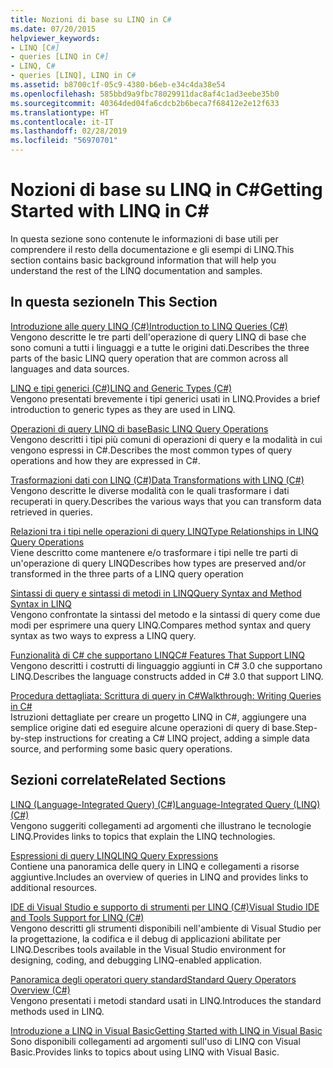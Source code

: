 ```yaml
---
title: Nozioni di base su LINQ in C#
ms.date: 07/20/2015
helpviewer_keywords:
- LINQ [C#]
- queries [LINQ in C#]
- LINQ, C#
- queries [LINQ], LINQ in C#
ms.assetid: b8700c1f-05c9-4380-b6eb-e34c4da38e54
ms.openlocfilehash: 585bbd9a9fbc78029911dac8af4c1ad3eebe35b0
ms.sourcegitcommit: 40364ded04fa6cdcb2b6beca7f68412e2e12f633
ms.translationtype: HT
ms.contentlocale: it-IT
ms.lasthandoff: 02/28/2019
ms.locfileid: "56970701"
---
```

# <a name="getting-started-with-linq-in-c"></a><span data-ttu-id="edd11-102">Nozioni di base su LINQ in C\#</span><span class="sxs-lookup"><span data-stu-id="edd11-102">Getting Started with LINQ in C\#</span></span>
<span data-ttu-id="edd11-103">In questa sezione sono contenute le informazioni di base utili per comprendere il resto della documentazione e gli esempi di LINQ.</span><span class="sxs-lookup"><span data-stu-id="edd11-103">This section contains basic background information that will help you understand the rest of the LINQ documentation and samples.</span></span>  
  
## <a name="in-this-section"></a><span data-ttu-id="edd11-104">In questa sezione</span><span class="sxs-lookup"><span data-stu-id="edd11-104">In This Section</span></span>  
 [<span data-ttu-id="edd11-105">Introduzione alle query LINQ (C#)</span><span class="sxs-lookup"><span data-stu-id="edd11-105">Introduction to LINQ Queries (C#)</span></span>](../../../../csharp/programming-guide/concepts/linq/introduction-to-linq-queries.md)  
 <span data-ttu-id="edd11-106">Vengono descritte le tre parti dell'operazione di query LINQ di base che sono comuni a tutti i linguaggi e a tutte le origini dati.</span><span class="sxs-lookup"><span data-stu-id="edd11-106">Describes the three parts of the basic LINQ query operation that are common across all languages and data sources.</span></span>  
  
 [<span data-ttu-id="edd11-107">LINQ e tipi generici (C#)</span><span class="sxs-lookup"><span data-stu-id="edd11-107">LINQ and Generic Types (C#)</span></span>](../../../../csharp/programming-guide/concepts/linq/linq-and-generic-types.md)  
 <span data-ttu-id="edd11-108">Vengono presentati brevemente i tipi generici usati in LINQ.</span><span class="sxs-lookup"><span data-stu-id="edd11-108">Provides a brief introduction to generic types as they are used in LINQ.</span></span>  
  
 [<span data-ttu-id="edd11-109">Operazioni di query LINQ di base</span><span class="sxs-lookup"><span data-stu-id="edd11-109">Basic LINQ Query Operations</span></span>](../../../../csharp/programming-guide/concepts/linq/basic-linq-query-operations.md)  
 <span data-ttu-id="edd11-110">Vengono descritti i tipi più comuni di operazioni di query e la modalità in cui vengono espressi in C#.</span><span class="sxs-lookup"><span data-stu-id="edd11-110">Describes the most common types of query operations and how they are expressed in C#.</span></span>  
  
 [<span data-ttu-id="edd11-111">Trasformazioni dati con LINQ (C#)</span><span class="sxs-lookup"><span data-stu-id="edd11-111">Data Transformations with LINQ (C#)</span></span>](../../../../csharp/programming-guide/concepts/linq/data-transformations-with-linq.md)  
 <span data-ttu-id="edd11-112">Vengono descritte le diverse modalità con le quali trasformare i dati recuperati in query.</span><span class="sxs-lookup"><span data-stu-id="edd11-112">Describes the various ways that you can transform data retrieved in queries.</span></span>  
  
 [<span data-ttu-id="edd11-113">Relazioni tra i tipi nelle operazioni di query LINQ</span><span class="sxs-lookup"><span data-stu-id="edd11-113">Type Relationships in LINQ Query Operations</span></span>](../../../../csharp/programming-guide/concepts/linq/type-relationships-in-linq-query-operations.md)  
 <span data-ttu-id="edd11-114">Viene descritto come mantenere e/o trasformare i tipi nelle tre parti di un'operazione di query LINQ</span><span class="sxs-lookup"><span data-stu-id="edd11-114">Describes how types are preserved and/or transformed in the three parts of a LINQ query operation</span></span>  
  
 [<span data-ttu-id="edd11-115">Sintassi di query e sintassi di metodi in LINQ</span><span class="sxs-lookup"><span data-stu-id="edd11-115">Query Syntax and Method Syntax in LINQ</span></span>](../../../../csharp/programming-guide/concepts/linq/query-syntax-and-method-syntax-in-linq.md)  
 <span data-ttu-id="edd11-116">Vengono confrontate la sintassi del metodo e la sintassi di query come due modi per esprimere una query LINQ.</span><span class="sxs-lookup"><span data-stu-id="edd11-116">Compares method syntax and query syntax as two ways to express a LINQ query.</span></span>  
  
 [<span data-ttu-id="edd11-117">Funzionalità di C# che supportano LINQ</span><span class="sxs-lookup"><span data-stu-id="edd11-117">C# Features That Support LINQ</span></span>](../../../../csharp/programming-guide/concepts/linq/features-that-support-linq.md)  
 <span data-ttu-id="edd11-118">Vengono descritti i costrutti di linguaggio aggiunti in C# 3.0 che supportano LINQ.</span><span class="sxs-lookup"><span data-stu-id="edd11-118">Describes the language constructs added in C# 3.0 that support LINQ.</span></span>  
  
 [<span data-ttu-id="edd11-119">Procedura dettagliata: Scrittura di query in C#</span><span class="sxs-lookup"><span data-stu-id="edd11-119">Walkthrough: Writing Queries in C#</span></span>](../../../../csharp/programming-guide/concepts/linq/walkthrough-writing-queries-linq.md)  
 <span data-ttu-id="edd11-120">Istruzioni dettagliate per creare un progetto LINQ in C#, aggiungere una semplice origine dati ed eseguire alcune operazioni di query di base.</span><span class="sxs-lookup"><span data-stu-id="edd11-120">Step-by-step instructions for creating a C# LINQ project, adding a simple data source, and performing some basic query operations.</span></span>  
  
## <a name="related-sections"></a><span data-ttu-id="edd11-121">Sezioni correlate</span><span class="sxs-lookup"><span data-stu-id="edd11-121">Related Sections</span></span>  
 [<span data-ttu-id="edd11-122">LINQ (Language-Integrated Query) (C#)</span><span class="sxs-lookup"><span data-stu-id="edd11-122">Language-Integrated Query (LINQ) (C#)</span></span>](../../../../csharp/programming-guide/concepts/linq/index.md)  
 <span data-ttu-id="edd11-123">Vengono suggeriti collegamenti ad argomenti che illustrano le tecnologie LINQ.</span><span class="sxs-lookup"><span data-stu-id="edd11-123">Provides links to topics that explain the LINQ technologies.</span></span>  
  
 [<span data-ttu-id="edd11-124">Espressioni di query LINQ</span><span class="sxs-lookup"><span data-stu-id="edd11-124">LINQ Query Expressions</span></span>](../../../../csharp/programming-guide/linq-query-expressions/index.md)  
 <span data-ttu-id="edd11-125">Contiene una panoramica delle query in LINQ e collegamenti a risorse aggiuntive.</span><span class="sxs-lookup"><span data-stu-id="edd11-125">Includes an overview of queries in LINQ and provides links to additional resources.</span></span>  
  
 [<span data-ttu-id="edd11-126">IDE di Visual Studio e supporto di strumenti per LINQ (C#)</span><span class="sxs-lookup"><span data-stu-id="edd11-126">Visual Studio IDE and Tools Support for LINQ (C#)</span></span>](../../../../csharp/programming-guide/concepts/linq/visual-studio-ide-and-tools-support-for-linq.md)  
 <span data-ttu-id="edd11-127">Vengono descritti gli strumenti disponibili nell'ambiente di Visual Studio per la progettazione, la codifica e il debug di applicazioni abilitate per LINQ.</span><span class="sxs-lookup"><span data-stu-id="edd11-127">Describes tools available in the Visual Studio environment for designing, coding, and debugging LINQ-enabled application.</span></span>  
  
 [<span data-ttu-id="edd11-128">Panoramica degli operatori query standard</span><span class="sxs-lookup"><span data-stu-id="edd11-128">Standard Query Operators Overview (C#)</span></span>](../../../../csharp/programming-guide/concepts/linq/standard-query-operators-overview.md)  
 <span data-ttu-id="edd11-129">Vengono presentati i metodi standard usati in LINQ.</span><span class="sxs-lookup"><span data-stu-id="edd11-129">Introduces the standard methods used in LINQ.</span></span>  
  
 [<span data-ttu-id="edd11-130">Introduzione a LINQ in Visual Basic</span><span class="sxs-lookup"><span data-stu-id="edd11-130">Getting Started with LINQ in Visual Basic</span></span>](../../../../visual-basic/programming-guide/concepts/linq/getting-started-with-linq.md)  
 <span data-ttu-id="edd11-131">Sono disponibili collegamenti ad argomenti sull'uso di LINQ con Visual Basic.</span><span class="sxs-lookup"><span data-stu-id="edd11-131">Provides links to topics about using LINQ with Visual Basic.</span></span>
